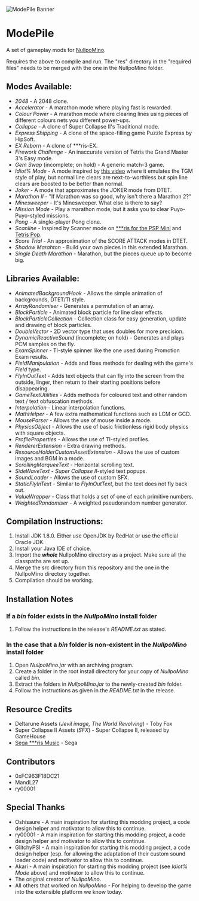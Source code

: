 ![ModePile Banner](https://github.com/Shots243/ModePile/blob/master/GitHub%20ModePile%20Banner-Final.png)

# ModePile
A set of gameplay mods for [NullpoMino](https://github.com/nullpomino/nullpomino).

Requires the above to compile and run. The "res" directory in the "required files" needs to be merged with the one in the NullpoMino folder.

## Modes Available:

* _2048_ - A 2048 clone.
* _Accelerator_ - A marathon mode where playing fast is rewarded.
* _Colour Power_ - A marathon mode where clearing lines using pieces of different colours nets you different power-ups.
* _Collapse_ - A clone of Super Collapse II's Traditional mode.
* _Express Shipping_ - A clone of the space-filling game Puzzle Express by HipSoft.
* _EX Reborn_ - A clone of \*\*\*ris-EX.
* _Firework Challenge_ - An inaccurate version of Tetris the Grand Master 3's Easy mode.
* _Gem Swap_ (incomplete; on hold) - A generic match-3 game.
* _Idiot% Mode_ - A mode inspired by [this video](https://www.youtube.com/watch?v=omaDz_w4cgg) where it emulates the TGM style of play, but normal line clears are next-to-worthless but spin line clears are boosted to be better than normal.
* _Joker_ - A mode that approximates the JOKER mode from DTET.
* _Marathon II_ - "If Marathon was so good, why isn't there a Marathon 2?"
* _Minesweeper_ - It's Minesweeper. What else is there to say?
* _Mission Mode_ - Play a marathon mode, but it asks you to clear Puyo-Puyo-styled missions.
* _Pong_ - A single-player Pong clone.
* _Scanline_ - Inspired by Scanner mode on [\*\*\*ris for the PSP Mini](https://harddrop.com/wiki/Tetris_(PSP_Mini)) and [Tetris Pop](https://harddrop.com/wiki/Tetris_Pop).
* _Score Trial_ - An approximation of the SCORE ATTACK modes in DTET.
* _Shadow Marahton_ - Build your own pieces in this extended Marathon.
* _Single Death Marathon_ - Marathon, but the pieces queue up to become big.

## Libraries Available:

* _AnimatedBackgroundHook_ - Allows the simple animation of backgrounds, DTET/TI style.
* _ArrayRandomiser_ - Generates a permutation of an array.
* _BlockParticle_ - Animated block particle for line clear effects.
* _BlockParticleCollection_ - Collection class for easy generation, update and drawing of block particles.
* _DoubleVector_ - 2D vector type that uses doubles for more precision.
* _DynamicReactiveSound_ (incomplete; on hold) - Generates and plays PCM samples on the fly.
* _ExamSpinner_ - TI-style spinner like the one used during Promotion Exam results.
* _FieldManipulation_ - Adds and fixes methods for dealing with the game's _Field_ type.
* _FlyInOutText_ - Adds text objects that can fly into the screen from the outside, linger, then return to their starting positions before disappearing.
* _GameTextUtilities_ - Adds methods for coloured text and other random text / text obfuscation methods.
* _Interpolation_ - Linear interpolation functions.
* _MathHelper_ - A few extra mathematical functions such as LCM or GCD.
* _MouseParser_ - Allows the use of mouse inside a mode.
* _PhysicsObject_ - Allows the use of basic frictionless rigid body physics with square objects.
* _ProfileProperties_ - Allows the use of TI-styled profiles.
* _RendererExtension_ - Extra drawing methods.
* _ResourceHolderCustomAssetExtension_ - Allows the use of custom images and BGM in a mode.
* _ScrollingMarqueeText_ - Horizontal scrolling text.
* _SideWaveText_ - _Super Collapse II_-styled text popups.
* _SoundLoader_ - Allows the use of custom SFX.
* _StaticFlyInText_ - Similar to _FlyInOutText_, but the text does not fly back out.
* _ValueWrapper_ - Class that holds a set of one of each primitive numbers.
* _WeightedRandomiser_ - A weighted pseudorandom number generator. 

## Compilation Instructions:

1. Install JDK 1.8.0. Either use OpenJDK by RedHat or use the official Oracle JDK.
2. Install your Java IDE of choice.
3. Import the ***whole*** NullpoMino directory as a project. Make sure all the classpaths are set up.
4. Merge the src directory from this repository and the one in the NullpoMino directory together.
5. Compilation should be working.

## Installation Notes

### If a *bin* folder exists in the *NullpoMino* install folder

1. Follow the instructions in the release's *README.txt* as stated.

### In the case that a *bin* folder is non-existent in the *NullpoMino* install folder

1. Open *NullpoMino.jar* with an archiving program.
2. Create a folder in the root install directory for your copy of *NullpoMino* called *bin*.
3. Extract the folders in *NullpoMino.jar* to the newly-created *bin* folder.
4. Follow the instructions as given in the *README.txt* in the release.

## Resource Credits

* Deltarune Assets (*Jevil image, The World Revolving*) - Toby Fox
* Super Collapse II Assets (_SFX_) - Super Collapse II, released by GameHouse
* [Sega \*\*\*ris Music](https://drive.google.com/file/d/1hHB-PVj2r7-KFm0TzolQaDeaOh-9s88_/view) - Sega

## Contributors

* 0xFC963F18DC21
* MandL27
* ry00001

## Special Thanks

* Oshisaure - A main inspiration for starting this modding project, a code design helper and motivator to allow this to continue.
* ry00001 - A main inspiration for starting this modding project, a code design helper and motivator to allow this to continue.
* GlitchyPSI - A main inspiration for starting this modding project, a code design helper (esp. for allowing the adaptation of their custom sound loader code) and motivator to allow this to continue.
* Akari - A main inspiration for starting this modding project (see *Idiot% Mode* above) and motivator to allow this to continue.
* The original creator of *NullpoMino*.
* All others that worked on *NullpoMino* - For helping to develop the game into the extensible platform we know today.
